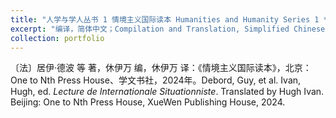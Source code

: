 ```yaml
---
title: "人学与学人丛书 1 情境主义国际读本 Humanities and Humanity Series 1 *Lecture de Internationale Situationniste*"
excerpt: "编译，简体中文；Compilation and Translation, Simplified Chinese<br/><img src='/images/portfolio-1.png'>"
collection: portfolio
---
```


〔法〕居伊·德波 等  著，休伊万  编，休伊万  译：《情境主义国际读本》，北京：One to Nth Press House、学文书社，2024年。Debord, Guy, et al. Ivan, Hugh, ed. *Lecture de Internationale Situationniste*. Translated by Hugh Ivan. Beijing: One to Nth Press House, XueWen Publishing House, 2024.
